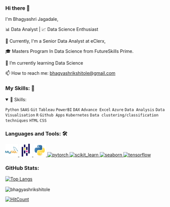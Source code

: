 ### Hi there 👋
I'm Bhagyashri Jagadale,

📊 Data Analyst | 📈 Data Science Enthusiast

💼 Currently, I'm a Senior Data Analyst at eClerx,

🎓 Masters Program In Data Science from FutureSkills Prime.

🌱 I’m currently learning Data Science

📫 How to reach me: bhagyashrikshitole@gmail.com


### My Skills: 🚀
<details open>
  <summary> 🔦 Skills: </summary>
  
`Python` `SAAS`  `Git` `Tableau` `PowerBI` `DAX` `Advance Excel`
`Azure` `Data Analysis` `Data Visualisation` `R` `Github Apps` 
`Kubernetes` `Data clustering/classification techniques`  `HTML` `CSS` 
</details>

### Languages and Tools: 🛠️

 
  <a href="https://www.mysql.com/" target="_blank" rel="noreferrer"> <img src="https://raw.githubusercontent.com/devicons/devicon/master/icons/mysql/mysql-original-wordmark.svg" alt="mysql" width="40" height="40"/> </a>
  <a href="https://pandas.pydata.org/" target="_blank" rel="noreferrer"> <img src="https://raw.githubusercontent.com/devicons/devicon/2ae2a900d2f041da66e950e4d48052658d850630/icons/pandas/pandas-original.svg" alt="pandas" width="40" height="40"/> </a>
  <a href="https://www.python.org/" target="_blank" rel="noreferrer"> <img src="https://raw.githubusercontent.com/devicons/devicon/master/icons/python/python-original.svg" alt="python" width="40" height="40"/> </a>
  <a href="https://pytorch.org/" target="_blank" rel="noreferrer"> <img src="https://www.vectorlogo.zone/logos/pytorch/pytorch-icon.svg" alt="pytorch" width="40" height="40"/> </a>
  <a href="https://scikit-learn.org/" target="_blank" rel="noreferrer"> <img src="https://upload.wikimedia.org/wikipedia/commons/0/05/Scikit_learn_logo_small.svg" alt="scikit_learn" width="40" height="40"/> </a>
  <a href="https://seaborn.pydata.org/" target="_blank" rel="noreferrer"> <img src="https://seaborn.pydata.org/_images/logo-mark-lightbg.svg" alt="seaborn" width="40" height="40"/> </a>
  <a href="https://www.tensorflow.org/" target="_blank" rel="noreferrer"> <img src="https://www.vectorlogo.zone/logos/tensorflow/tensorflow-icon.svg" alt="tensorflow" width="40" height="40"/> </a>
</p>

### GitHub Stats:

[![Top Langs](https://github-readme-stats.vercel.app/api/top-langs/?username=bhagyashrikshitole)](https://github.com/bhagyashrikshitole/github-readme-stats)

<p><img align="center" src="https://github-readme-streak-stats.herokuapp.com/?user=bhagyashrikshitole&" alt="bhagyashrikshitole" /></p>

[![HitCount](http://hits.dwyl.com/bhagyashrikshitole/bhagyashrikshitole.svg)](http://hits.dwyl.com/bhagyashrikshitole/bhagyashrikshitole)

<!--
**bhagyashrikshitole/bhagyashrikshitole** is a ✨ _special_ ✨ repository because its `README.md` (this file) appears on your GitHub profile.
-->
